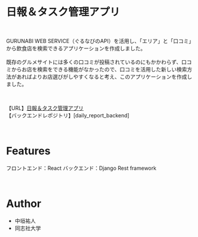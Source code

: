 
# 日報＆タスク管理アプリ

<br>

GURUNABI WEB SERVICE（ぐるなびのAPI）を活用し、「エリア」と「口コミ」から飲食店を検索できるアプリケーションを作成しました。<br><br>
既存のグルメサイトには多くの口コミが投稿されているのにもかかわらず、口コミからお店を検索をできる機能がなかったので、口コミを活用した新しい検索方法があればよりお店選びがしやすくなると考え、このアプリケーションを作成しました。

<br>

【URL】[日報＆タスク管理アプリ](https://nakagaki-yuto.github.io/daily_report_frontend/)<br>
【バックエンドレポジトリ】[daily_report_backend]


<br>
 
# Features

フロントエンド：React
バックエンド：Django Rest framework

<br>
 
# Author
 
* 中垣祐人
* 同志社大学
